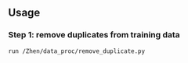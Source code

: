 ## Usage

### Step 1: remove duplicates from training data
```
run /Zhen/data_proc/remove_duplicate.py
```
